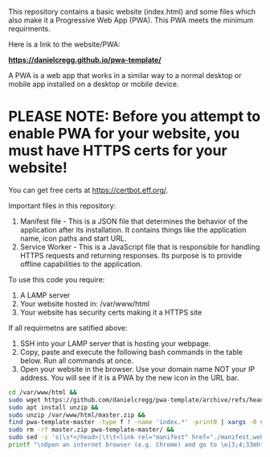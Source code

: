 This repository contains a basic website (index.html) and some files which also make it a Progressive Web App (PWA). This PWA meets the minimum requirments. 

Here is a link to the website/PWA:  

**<a href="https://danielcregg.github.io/pwa-template/" target="_blank">https://danielcregg.github.io/pwa-template/</a>** 

A PWA is a web app that works in a similar way to a normal desktop or mobile app installed on a desktop or mobile device.  

# PLEASE NOTE: Before you attempt to enable PWA for your website, you must have HTTPS certs for your website!
You can get free certs at https://certbot.eff.org/.  

Important files in this repository:
1. Manifest file - This is a JSON file that determines the behavior of the application after its installation. It contains things like the application name, icon paths and start URL.  
2. Service Worker - This is a JavaScript file that is responsible for handling HTTPS requests and returning responses. Its purpose is to provide offline capabilities to the application.  

To use this code you require:
1. A LAMP server
2. Your website hosted in: /var/www/html   
3. Your website has security certs making it a HTTPS site  

If all requirmetns are satified above:
1. SSH into your LAMP server that is hosting your webpage.  
2. Copy, paste and execute the following bash commands in the table below. Run all commands at once.
3. Open your website in the browser. Use your domain name NOT your IP address. You will see if it is a PWA by the new icon in the URL bar.

```bash
cd /var/www/html &&
sudo wget https://github.com/danielcregg/pwa-template/archive/refs/heads/master.zip -P /var/www/html/ &&
sudo apt install unzip &&
sudo unzip /var/www/html/master.zip &&
find pwa-template-master -type f ! -name 'index.*' -print0 | xargs -0 sudo cp -t /var/www/html/ &&
sudo rm -rf master.zip pwa-template-master/ &&
sudo sed -i 's|\s*</head>|\t\t<link rel="manifest" href="./manifest.webmanifest">\n\t\t<script>\n\t\t\tif ("serviceWorker" in navigator) {\n\t\t\t\tnavigator.serviceWorker.register("./serviceWorker.js"); \n\t\t\t}\n\t\t</script>\n\t\t<meta name="viewport" content="width=device-width, initial-scale=1">\n\t\t<meta name="theme-color" content="#FFF"/>\n&|' /var/www/html/index.* &&
printf "\nOpen an internet browser (e.g. Chrome) and go to \e[3;4;33mhttps://YOUR_DOMIAN_NAME\e[0m - You should see a PWA icon in the URL bar of your browser.\n"
```
